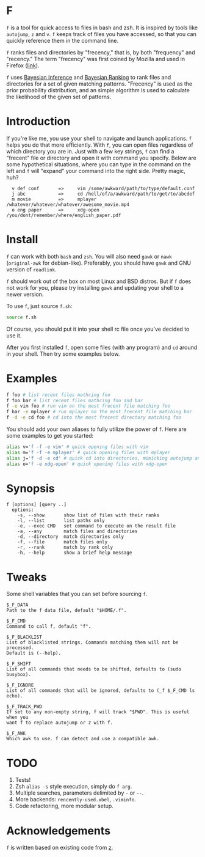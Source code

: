 # F

`f` is a tool for quick access to files in bash and zsh. It is inspired by
tools like `autojump`, `z` and `v`. `f` keeps track of files you have accessed,
so that you can quickly reference them in the command line.

`f` ranks files and directories by "frecency," that is, by both "frequency" and
"recency." The term "frecency" was first coined by Mozilla and used in Firefox
([link](https://developer.mozilla.org/en/The_Places_frecency_algorithm)).

`f` uses [Bayesian Inference](https://en.wikipedia.org/wiki/Bayesian_inference)
and [Bayesian Ranking](https://github.com/clvv/f/wiki/Bayesian-Ranking) to rank
files and directories for a set of given matching patterns. "Frecency" is used
as the prior probability distribution, and an simple algorithm is used to
calculate the likelihood of the given set of patterns.

# Introduction

If you're like me, you use your shell to navigate and launch applications. `f`
helps you do that more efficiently. With `f`, you can open files regardless of
which directory you are in. Just with a few key strings, `f` can find
a "frecent" file or directory and open it with command you specify. Below are
some hypothetical situations, where you can type in the command on the left and
`f` will "expand" your command into the right side. Pretty magic, huh?

```
  v def conf       =>     vim /some/awkward/path/to/type/default.conf
  j abc            =>     cd /hell/of/a/awkward/path/to/get/to/abcdef
  m movie          =>     mplayer /whatever/whatever/whatever/awesome_movie.mp4
  o eng paper      =>     xdg-open /you/dont/remember/where/english_paper.pdf
```

# Install

`f` can work with both `bash` and `zsh`. You will also need `gawk` or `nawk`
(`original-awk` for debian-like). Preferably, you should have `gawk` and GNU
version of `readlink`.

`f` should work out of the box on most Linux and BSD distros. But if `f` does
not work for you, please try installing `gawk` and updating your shell to
a newer version.

To use `f`, just source `f.sh`:

```sh
source f.sh
```

Of course, you should put it into your shell rc file once you've decided to use
it.

After you first installed `f`, open some files (with any program) and `cd`
around in your shell. Then try some examples below.

# Examples

```sh
f foo # list recent files mathcing foo
f foo bar # list recent files mathcing foo and bar
f -e vim foo # run vim on the most frecent file matching foo
f bar -e mplayer # run mplayer on the most frecent file matching bar
f -d -e cd foo # cd into the most frecent directory matching foo
```

You should add your own aliases to fully utilize the power of `f`. Here are
some examples to get you started:

```sh
alias v='f -f -e vim' # quick opening files with vim
alias m='f -f -e mplayer' # quick opening files with mplayer
alias j='f -d -e cd' # quick cd into directories, mimicking autojump and z
alias o='f -e xdg-open' # quick opening files with xdg-open
```

# Synopsis

```
f [options] [query ..]
  options:
    -s, --show       show list of files with their ranks
    -l, --list       list paths only
    -e, --exec CMD   set command to execute on the result file
    -a, --any        match files and directories
    -d, --directory  match directories only
    -f, --file       match files only
    -r, --rank       match by rank only
    -h, --help       show a brief help message
```

# Tweaks

Some shell variables that you can set before sourcing `f`.

```
$_F_DATA
Path to the f data file, default "$HOME/.f".

$_F_CMD
Command to call f, default "f".

$_F_BLACKLIST
List of blacklisted strings. Commands matching them will not be processed.
Default is (--help).

$_F_SHIFT
List of all commands that needs to be shifted, defaults to (sudo busybox).

$_F_IGNORE
List of all commands that will be ignored, defaults to (_f $_F_CMD ls echo).

$_F_TRACK_PWD
If set to any non-empty string, f will track "$PWD". This is useful when you
want f to replace autojump or z with f.

$_F_AWK
Which awk to use. f can detect and use a compatible awk.
```

# TODO

1. Tests!
2. Zsh `alias -s` style execution, simply do `f arg`.
3. Multiple searches, parameters delimited by `-` or `--`.
4. More backends: `rencently-used.xbel`, `.viminfo`.
5. Code refactoring, more modular setup.

# Acknowledgements

`f` is written based on existing code from [z](https://github.com/rupa/z).

